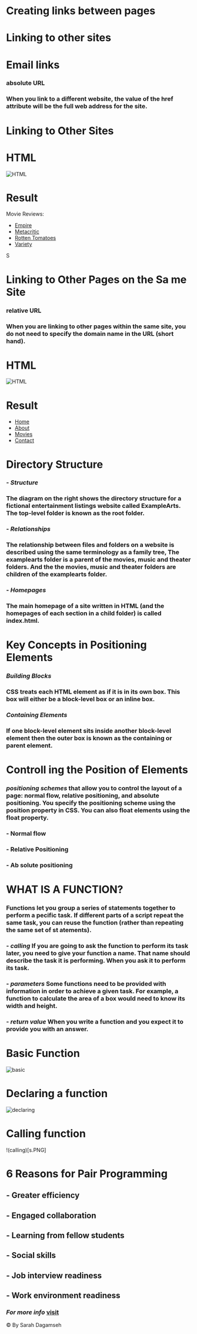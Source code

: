 # Creating links between pages
# Linking to other sites
# Email links

### **absolute URL**
### When you link to a different website, the value of the href attribute will be the full web address for the site.

# Linking to Other Sites

# HTML

![HTML](1.PNG)
# Result
<p>Movie Reviews:
<ul>
<li><a href="http://www.empireonline.com">
Empire</a></li>
<li><a href="http://www.metacritic.com">
Metacritic</a></li>
<li><a href="http://www.rottentomatoes.com">
Rotten Tomatoes</a></li>
<li><a href="http://www.variety.com">
Variety</a></li>
</ul>
</p>S

# Linking to Other Pages on the Sa me Site

### **relative URL**
### When you are linking to other pages within the same site, you do not need to specify the domain name in the URL (short hand).

# HTML 

![HTML](2.PNG)

# Result
<p>
<ul>
<li><a href="index.html">Home</a></li>
<li><a href="about-us.html">About</a></li>
<li><a href="movies.html">Movies</a></li>
<li><a href="contact.html">Contact</a></li>
</ul>
</p>

# Directory Structure

### - *Structure*
### The diagram on the right shows the directory structure for a fictional entertainment listings website called ExampleArts. The top-level folder is known as the root folder.
### - *Relationships*
### The relationship between files and folders on a website is described using the same terminology as a family tree, The examplearts folder is a parent of the movies, music and theater folders. And the the movies, music and theater folders are children of the examplearts folder.
### - *Homepages*
### The main homepage of a site written in HTML (and the  homepages of each section in a child folder) is called index.html.

# Key Concepts in Positioning Elements

### *Building Blocks*
### CSS treats each HTML element as if it is in its own box. This box will either be a block-level box or an inline box.

### *Containing Elements*
### If one block-level element sits inside another block-level element then the outer box is known as the containing or parent element.

# Controll ing the Position of Elements

### ***positioning schemes*** that allow you to control the layout of a page: normal flow, relative positioning, and absolute positioning. You specify the positioning scheme using the position property in CSS. You can also float elements using the float property.

### - Normal flow
### - Relative Positioning
### - Ab solute positioning


# WHAT IS A FUNCTION?
### **Functions** let you group a series of statements together to perform a pecific task. If different parts of a script repeat the same task, you can reuse the function (rather than repeating the same set of st atements).

### - *calling* If you are going to ask the function to perform its task later, you need to give your function a name. That name should describe the task it is performing. When you ask it to perform its task.
### - *parameters* Some functions need to be provided with information in order to achieve a given task. For example, a function to calculate the area of a box would need to know its width and height.

### - *return value* When you write a function and you expect it to provide you with an answer.

# Basic Function

![basic](dec.PNG)

# Declaring a function

![declaring](f.PNG)

# Calling function
!(calling)[s.PNG]



# 6 Reasons for Pair Programming

## - Greater efficiency
## - Engaged collaboration
## - Learning from fellow students
## - Social skills
## - Job interview readiness
## - Work environment readiness

### *For more info* [visit](https://www.codefellows.org/blog/6-reasons-for-pair-programming/)


&copy; By Sarah Dagamseh
